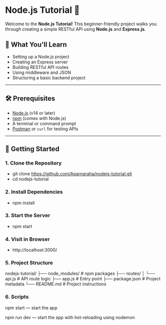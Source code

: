# Node.js Tutorial 🚀

Welcome to the **Node.js Tutorial**! This beginner-friendly project walks you through creating a simple RESTful API using **Node.js** and **Express.js**.

## 📖 What You'll Learn

- Setting up a Node.js project
- Creating an Express server
- Building RESTful API routes
- Using middleware and JSON
- Structuring a basic backend project

---

## 🛠️ Prerequisites

- [Node.js](https://nodejs.org/) (v14 or later)
- [npm](https://www.npmjs.com/) (comes with Node.js)
- A terminal or command prompt
- [Postman](https://www.postman.com/) or `curl` for testing APIs

---

## 🚀 Getting Started

### 1. Clone the Repository

- git clone https://github.com/Aparnaraha/nodejs-tutorial.git
- cd nodejs-tutorial


### 2. Install Dependencies

- npm install

### 3. Start the Server

- npm start

### 4. Visit in Browser 

- http://localhost:3000/


### 5. Project Structure

nodejs-tutorial/
├── node_modules/        # npm packages
├── routes/
│   └── api.js           # API route logic
├── app.js               # Entry point
├── package.json         # Project metadata
└── README.md            # Project instructions


### 6. Scripts

npm start — start the app

npm run dev — start the app with hot-reloading using nodemon